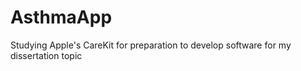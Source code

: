 # AsthmaApp

Studying Apple's CareKit for preparation to develop software for my dissertation topic
